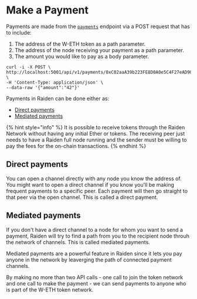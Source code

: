 # Make a Payment

Payments are made from the [`payments`](../../raiden-api-1/resources/payments.md#initiate-a-payment) endpoint via a POST request that has to include:

1. The address of the W-ETH token as a path parameter.
2. The address of the node receiving your payment as a path parameter.
3. The amount you would like to pay as a body parameter.

```text
curl -i -X POST \
http://localhost:5001/api/v1/payments/0xC02aaA39b223FE8D0A0e5C4F27eAD9083C \
-H 'Content-Type: application/json' \
--data-raw '{"amount":"42"}'
```

Payments in Raiden can be done either as:

* [Direct payments](make-a-payment.md#direct-payments)
* [Mediated payments](make-a-payment.md#mediated-payments)

{% hint style="info" %}
It is possible to receive tokens through the Raiden Network without having any initial Ether or tokens. The receiving peer just needs to have a Raiden full node running and the sender must be willing to pay the fees for the on-chain transactions.
{% endhint %}

## Direct payments

You can open a channel directly with any node you know the address of. You might want to open a direct channel if you know you'll be making frequent payments to a specific peer. Each payment will then go straight to that peer via the open channel. This is called a direct payment.

## Mediated payments

If you don't have a direct channel to a node for whom you want to send a payment, Raiden will try to find a path from you to the recipient node throuh the network of channels. This is called mediated payments.

Mediated payments are a powerful feature in Raiden since it lets you pay anyone in the network by leaverging the path of connected payment channels.

By making no more than two API calls - one call to join the token network and one call to make the payment - we can send payments to anyone who is part of the W-ETH token network.

